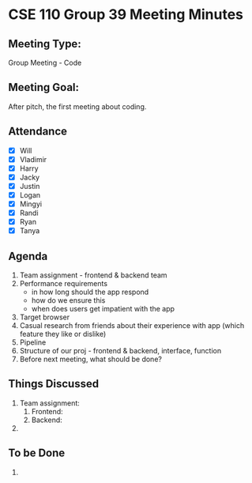 # CSE 110 Group 39 Meeting Minutes
## Meeting Type:
Group Meeting - Code

## Meeting Goal:
After pitch, the first meeting about coding. 

## Attendance
- [x] Will
- [x] Vladimir
- [x] Harry
- [x] Jacky
- [x] Justin
- [x] Logan
- [x] Mingyi
- [x] Randi
- [x] Ryan
- [x] Tanya

## Agenda 
1. Team assignment - frontend & backend team
2. Performance requirements 
    - in how long should the app respond
    - how do we ensure this
    - when does users get impatient with the app
3. Target browser
4. Casual research from friends about their experience with app (which feature they like or dislike)
5. Pipeline
6. Structure of our proj - frontend & backend, interface, function
7. Before next meeting, what should be done?

## Things Discussed
1. Team assignment:
   1. Frontend:
   2. Backend:
2. 

## To be Done
1. 